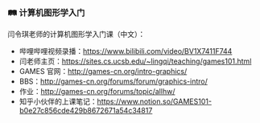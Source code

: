 <style>
    .crisp-client {
        display: none;
    }
</style>

### 🛤 计算机图形学入门

闫令琪老师的计算机图形学入门课（中文）：
- 哔哩哔哩视频录播：https://www.bilibili.com/video/BV1X7411F744
- 闫老师主页：https://sites.cs.ucsb.edu/~lingqi/teaching/games101.html
- GAMES 官网：http://games-cn.org/intro-graphics/
- BBS：http://games-cn.org/forums/forum/graphics-intro/
- 作业：http://games-cn.org/forums/topic/allhw/
- 知乎小伙伴的上课笔记：https://www.notion.so/GAMES101-b0e27c856cde429b8672671a54c34817